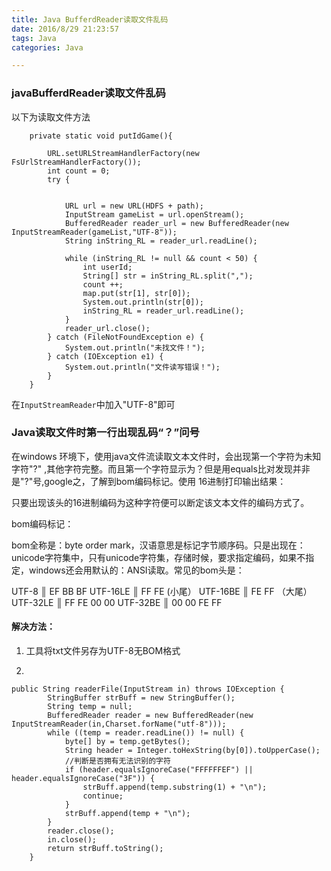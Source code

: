 ```yaml
---
title: Java BufferdReader读取文件乱码
date: 2016/8/29 21:23:57 
tags: Java
categories: Java

---
```


### javaBufferdReader读取文件乱码

以下为读取文件方法

```
	private static void putIdGame(){
		
		URL.setURLStreamHandlerFactory(new FsUrlStreamHandlerFactory());
		int count = 0;
		try {

			
			URL url = new URL(HDFS + path);
			InputStream gameList = url.openStream();
			BufferedReader reader_url = new BufferedReader(new InputStreamReader(gameList,"UTF-8"));
			String inString_RL = reader_url.readLine();
			
			while (inString_RL != null && count < 50) {
				int userId;
				String[] str = inString_RL.split(","); 
				count ++;
				map.put(str[1], str[0]);
				System.out.println(str[0]);
				inString_RL = reader_url.readLine();
			}
			reader_url.close();
		} catch (FileNotFoundException e) {
			System.out.println("未找文件！");
		} catch (IOException e1) {
			System.out.println("文件读写错误！");
		}
	}
```

在`InputStreamReader`中加入"UTF-8"即可

### Java读取文件时第一行出现乱码“？”问号

在windows 环境下，使用java文件流读取文本文件时，会出现第一个字符为未知字符"?" ,其他字符完整。而且第一个字符显示为？但是用equals比对发现并非是"?"号,google之，了解到bom编码标记。使用 16进制打印输出结果：

只要出现该头的16进制编码为这种字符便可以断定该文本文件的编码方式了。



bom编码标记：

bom全称是：byte order mark，汉语意思是标记字节顺序码。只是出现在：unicode字符集中，只有unicode字符集，存储时候，要求指定编码，如果不指定，windows还会用默认的：ANSI读取。常见的bom头是：

  UTF-8 ║ EF BB BF 
  UTF-16LE ║ FF FE (小尾）
  UTF-16BE ║ FE FF （大尾）
  UTF-32LE ║ FF FE 00 00 
  UTF-32BE ║ 00 00 FE FF


#### 解决方法：
1. 工具将txt文件另存为UTF-8无BOM格式

2. 

```
public String readerFile(InputStream in) throws IOException {
		StringBuffer strBuff = new StringBuffer();
		String temp = null;
		BufferedReader reader = new BufferedReader(new InputStreamReader(in,Charset.forName("utf-8")));
		while ((temp = reader.readLine()) != null) {
			byte[] by = temp.getBytes();
			String header = Integer.toHexString(by[0]).toUpperCase();
			//判断是否拥有无法识别的字符
			if (header.equalsIgnoreCase("FFFFFFEF") || header.equalsIgnoreCase("3F")) {
				strBuff.append(temp.substring(1) + "\n");
				continue;
			}
			strBuff.append(temp + "\n");
		}
		reader.close();
		in.close();
		return strBuff.toString();
	}
```
